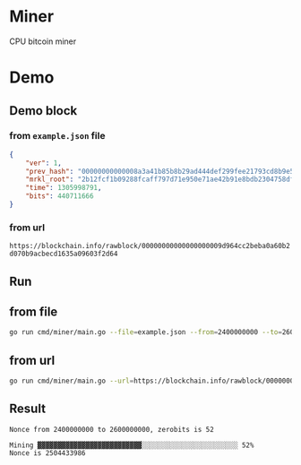 Miner
==============
CPU bitcoin miner

# Demo

## Demo block 

### from `example.json` file

```json
{
    "ver": 1,
    "prev_hash": "00000000000008a3a41b85b8b29ad444def299fee21793cd8b9e567eab02cd81",
    "mrkl_root": "2b12fcf1b09288fcaff797d71e950e71ae42b91e8bdb2304758dfcffc2b620e3",
    "time": 1305998791,
    "bits": 440711666
}
```
### from url 

`https://blockchain.info/rawblock/00000000000000000009d964cc2beba0a60b2d070b9acbecd1635a09603f2d64`

## Run

## from file

```sh
go run cmd/miner/main.go --file=example.json --from=2400000000 --to=2600000000 --zerobits=52
```

## from url

```sh
go run cmd/miner/main.go --url=https://blockchain.info/rawblock/00000000000000000009d964cc2beba0a60b2d070b9acbecd1635a09603f2d64 --from=2260000000 --to=2270000000
```

## Result

```output
Nonce from 2400000000 to 2600000000, zerobits is 52

Mining ▓▓▓▓▓▓▓▓▓▓▓▓▓▓▓▓▓▓▓▓▓▓▓▓▓▓░░░░░░░░░░░░░░░░░░░░░░░░ 52%
Nonce is 2504433986  
```